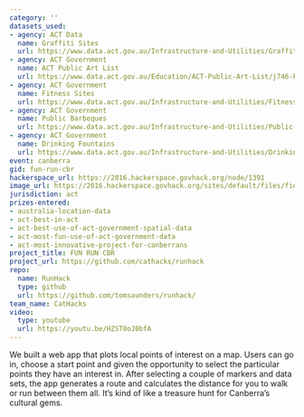 ```yaml
---
category: ''
datasets_used:
- agency: ACT Data
  name: Graffiti Sites
  url: https://www.data.act.gov.au/Infrastructure-and-Utilities/Graffiti-Sites/wdpz-r2ns
- agency: ACT Government
  name: ACT Public Art List
  url: https://www.data.act.gov.au/Education/ACT-Public-Art-List/j746-krni
- agency: ACT Government
  name: Fitness Sites
  url: https://www.data.act.gov.au/Infrastructure-and-Utilities/Fitness-Sites/h4qc-3txc
- agency: ACT Government
  name: Public Barbeques
  url: https://www.data.act.gov.au/Infrastructure-and-Utilities/Public-Barbeques-in-the-ACT/n3b4-mm52
- agency: ACT Government
  name: Drinking Fountains
  url: https://www.data.act.gov.au/Infrastructure-and-Utilities/Drinking-Fountains/8eg4-uskm
event: canberra
gid: fun-run-cbr
hackerspace_url: https://2016.hackerspace.govhack.org/node/1391
image_url: https://2016.hackerspace.govhack.org/sites/default/files/field/image/Hackerspace-horizontal-logo.png
jurisdiction: act
prizes-entered:
- australia-location-data
- act-best-in-act
- act-best-use-of-act-government-spatial-data
- act-most-fun-use-of-act-government-data
- act-most-innovative-project-for-canberrans
project_title: FUN RUN CBR
project_url: https://github.com/cathacks/runhack
repo:
  name: RunHack
  type: github
  url: https://github.com/tomsaunders/runhack/
team_name: CatHacks
video:
  type: youtube
  url: https://youtu.be/HZST0oJ0bfA
---
```


We built a web app that plots local points of interest on a map. Users can go in, choose a start point and given the opportunity to select the particular points they have an interest in. After selecting a couple of markers and data sets, the app generates a route and calculates the distance for you to walk or run between them all. It’s kind of like a treasure hunt for Canberra’s cultural gems.